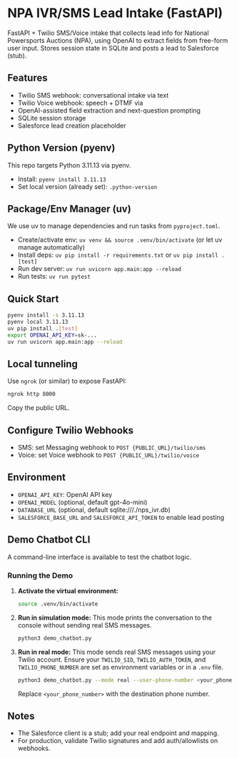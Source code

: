 # NPA IVR/SMS Lead Intake (FastAPI)

FastAPI + Twilio SMS/Voice intake that collects lead info for National Powersports Auctions (NPA), using OpenAI to extract fields from free-form user input. Stores session state in SQLite and posts a lead to Salesforce (stub).

## Features
- Twilio SMS webhook: conversational intake via text
- Twilio Voice webhook: speech + DTMF via <Gather>
- OpenAI-assisted field extraction and next-question prompting
- SQLite session storage
- Salesforce lead creation placeholder

## Python Version (pyenv)
This repo targets Python 3.11.13 via pyenv.
- Install: `pyenv install 3.11.13`
- Set local version (already set): `.python-version`

## Package/Env Manager (uv)
We use uv to manage dependencies and run tasks from `pyproject.toml`.
- Create/activate env: `uv venv && source .venv/bin/activate` (or let uv manage automatically)
- Install deps: `uv pip install -r requirements.txt` or `uv pip install .[test]`
- Run dev server: `uv run uvicorn app.main:app --reload`
- Run tests: `uv run pytest`

## Quick Start
```bash
pyenv install -s 3.11.13
pyenv local 3.11.13
uv pip install .[test]
export OPENAI_API_KEY=sk-...
uv run uvicorn app.main:app --reload
```

## Local tunneling
Use `ngrok` (or similar) to expose FastAPI:
```bash
ngrok http 8000
```
Copy the public URL.

## Configure Twilio Webhooks
- SMS: set Messaging webhook to `POST {PUBLIC_URL}/twilio/sms`
- Voice: set Voice webhook to `POST {PUBLIC_URL}/twilio/voice`

## Environment
- `OPENAI_API_KEY`: OpenAI API key
- `OPENAI_MODEL` (optional, default gpt-4o-mini)
- `DATABASE_URL` (optional, default sqlite:///./nps_ivr.db)
- `SALESFORCE_BASE_URL` and `SALESFORCE_API_TOKEN` to enable lead posting

## Demo Chatbot CLI
A command-line interface is available to test the chatbot logic.

### Running the Demo
1.  **Activate the virtual environment:**
    ```bash
    source .venv/bin/activate
    ```

2.  **Run in simulation mode:**
    This mode prints the conversation to the console without sending real SMS messages.
    ```bash
    python3 demo_chatbot.py
    ```

3.  **Run in real mode:**
    This mode sends real SMS messages using your Twilio account. Ensure your `TWILIO_SID`, `TWILIO_AUTH_TOKEN`, and `TWILIO_PHONE_NUMBER` are set as environment variables or in a `.env` file.
    ```bash
    python3 demo_chatbot.py --mode real --user-phone-number <your_phone_number>
    ```
    Replace `<your_phone_number>` with the destination phone number.

## Notes
- The Salesforce client is a stub; add your real endpoint and mapping.
- For production, validate Twilio signatures and add auth/allowlists on webhooks.
